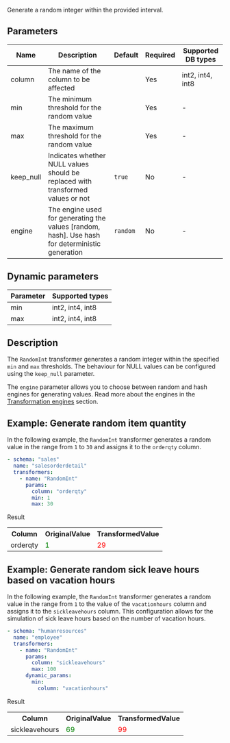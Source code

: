 Generate a random integer within the provided interval.

## Parameters

| Name      | Description                                                                                     | Default  | Required | Supported DB types |
|-----------|-------------------------------------------------------------------------------------------------|----------|----------|--------------------|
| column    | The name of the column to be affected                                                           |          | Yes      | int2, int4, int8   |
| min       | The minimum threshold for the random value                                                      |          | Yes      | -                  |
| max       | The maximum threshold for the random value                                                      |          | Yes      | -                  |
| keep_null | Indicates whether NULL values should be replaced with transformed values or not                 | `true`   | No       | -                  |
| engine    | The engine used for generating the values [random, hash]. Use hash for deterministic generation | `random` | No       | -                  |

## Dynamic parameters

| Parameter | Supported types  |
|-----------|------------------|
| min       | int2, int4, int8 |
| max       | int2, int4, int8 |

## Description

The `RandomInt` transformer generates a random integer within the specified `min` and `max` thresholds. The behaviour
for NULL values can be configured using the `keep_null` parameter.

The `engine` parameter allows you to choose between random and hash engines for generating values. Read more about the
engines in the [Transformation engines](../transformation_engines.md) section.

## Example: Generate random item quantity

In the following example, the `RandomInt` transformer generates a random value in the range from `1` to `30` and assigns
it to
the `orderqty` column.

``` yaml title="generate random orderqty in the range from 1 to 30"
- schema: "sales"
  name: "salesorderdetail"
  transformers:
    - name: "RandomInt"
      params:
        column: "orderqty"
        min: 1
        max: 30
```

Result

<table>
<tr>
<th>Column</th><th>OriginalValue</th><th>TransformedValue</th>
</tr>
<tr>
<td>orderqty</td><td><span style="color:green">1</span></td><td><span style="color:red">29</span></td>
</tr>
</table>


## Example: Generate random sick leave hours based on vacation hours

In the following example, the `RandomInt` transformer generates a random value in the range from `1` to the value of the
`vacationhours` column and assigns it to the `sickleavehours` column. This configuration allows for the simulation of
sick leave hours based on the number of vacation hours.

``` yaml title="RandomInt transformer example"
- schema: "humanresources"
  name: "employee"
  transformers:
    - name: "RandomInt"
      params:
        column: "sickleavehours"
        max: 100
      dynamic_params:
        min:
          column: "vacationhours"
```

Result

<table>
<tr>
<th>Column</th><th>OriginalValue</th><th>TransformedValue</th>
</tr>
<tr>
<td>sickleavehours</td><td><span style="color:green">69</span></td><td><span style="color:red">99</span></td>
</tr>
</table>

